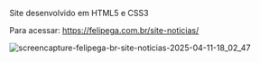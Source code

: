 Site desenvolvido em HTML5 e CSS3

Para acessar: https://felipega.com.br/site-noticias/

![screencapture-felipega-br-site-noticias-2025-04-11-18_02_47](https://github.com/user-attachments/assets/79045b35-2afc-4595-bc23-36e41c033947)
